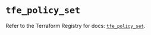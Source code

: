 # `tfe_policy_set`

Refer to the Terraform Registry for docs: [`tfe_policy_set`](https://registry.terraform.io/providers/hashicorp/tfe/0.55.0/docs/resources/policy_set).
